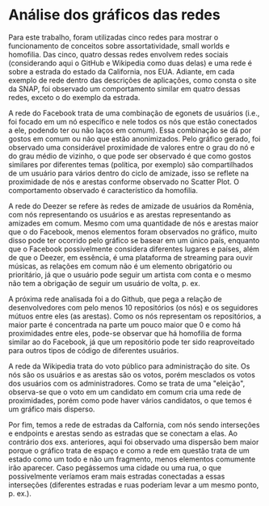 # Análise dos gráficos das redes

 Para este trabalho, foram utilizadas cinco redes para mostrar o funcionamento de conceitos sobre assortatividade, small worlds e homofilia. Das cinco, quatro dessas redes envolvem redes sociais (considerando aqui o GitHub e Wikipedia como duas delas) e uma rede é sobre a estrada do estado da California, nos EUA. Adiante, em cada exemplo de rede dentro das descrições de aplicações, como consta o site da SNAP, foi observado um comportamento similar em quatro dessas redes, exceto o do exemplo da estrada.

 
  A rede do Facebook trata de uma combinação de egonets de usuários (i.e., foi focado em um nó específico e nele todos os nós que estão 
conectados a ele, podendo ter ou não laços em comum). Essa combinação se dá por gostos em comum ou não que estão anonimizados. Pelo gráfico gerado, foi observado uma considerável proximidade de valores entre o grau do nó e do grau médio de vizinho, o que pode ser observado é que como gostos similares por diferentes temas (política, por exemplo) são compartilhados de um usuário para vários dentro do ciclo de amizade, isso se reflete na proximidade de nós e arestas conforme observado no Scatter Plot. O comportamento observado é característico da homofilia.


  A rede do Deezer se refere às redes de amizade de usuários da Romênia, com nós representando os usuários e as arestas representando as
amizades em comum. Mesmo com uma quantidade de nós e arestas maior que o do Facebook, menos elementos foram observados no gráfico, muito
disso pode ter ocorrido pelo gráfico se basear em um único país, enquanto que o Facebook possivelmente considera diferentes lugares e países, além de que o Deezer, em essência, é uma plataforma de streaming para ouvir músicas, as relações em comum não é um elemento obrigatório ou prioritário, já que o usuário pode seguir um artista com conta e o mesmo não tem a obrigação de seguir um usuário de volta, p. ex.


  A próxima rede analisada foi a do Github, que pega a relação de desenvolvedores com pelo menos 10 repositórios (os nós) e os seguidores
mútuos entre eles (as arestas). Como os nós representam os repositórios, a maior parte é concentrada na parte um pouco maior que 0 e como
há proximidades entre eles, pode-se observar que há homofilia de forma similar ao do Facebook, já que um repositório pode ter sido reaproveitado para outros tipos de código de diferentes usuários.


  A rede da Wikipedia trata do voto público para administração do site. Os nós são os usuários e as arestas são os votos, porém mesclados
os votos dos usuários com os administradores. Como se trata de uma "eleição", observa-se que o voto em um candidato em comum cria uma rede de proximidades, porém como pode haver vários candidatos, o que temos é um gráfico mais disperso.


  Por fim, temos a rede de estradas da Calfornia, com nós sendo interseções e endpoints e arestas sendo as estradas que se conectam a elas. Ao contrário dos exs. anteriores, aqui foi observado uma dispersão bem maior porque o gráfico trata de espaço e como a rede em questão trata de um estado como um todo e não um fragmento, menos elementos comumente irão aparecer. Caso pegássemos uma cidade ou uma rua, o que possivelmente veríamos eram mais estradas conectadas a essas interseções (diferentes estradas e ruas poderiam levar a um mesmo ponto, p. ex.).
